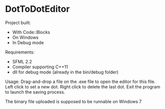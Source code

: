 # DotToDotEditor

Project built:
- With Code::Blocks
- On Windows
- In Debug mode

Requirements:
- SFML 2.2
- Compiler supporting C++11
- dll for debug mode (already in the bin/debug folder)

Usage:
Drag-and-drop a file on the .exe file to open the editor for this file. 
Left click to set a new dot.
Right click to delete the last dot.
Exit the program to launch the saving process.

The binary file uploaded is supposed to be runnable on Windows 7
